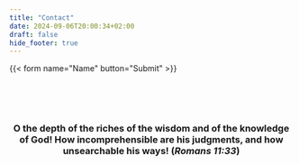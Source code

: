```yaml
---
title: "Contact"
date: 2024-09-06T20:00:34+02:00
draft: false
hide_footer: true
---
```


{{< form name="Name" button="Submit" >}}



<br>
<br>
<br>
<h3 style="text-align: center;">O the depth of the riches of the wisdom and of the knowledge of God! How incomprehensible are his judgments, and how unsearchable his ways! (<em>Romans 11:33</em>)</h3>

